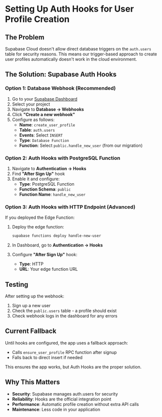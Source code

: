 # Setting Up Auth Hooks for User Profile Creation

## The Problem

Supabase Cloud doesn't allow direct database triggers on the `auth.users` table for security reasons. This means our trigger-based approach to create user profiles automatically doesn't work in the cloud environment.

## The Solution: Supabase Auth Hooks

### Option 1: Database Webhook (Recommended)

1. Go to your [Supabase Dashboard](https://supabase.com/dashboard)
2. Select your project
3. Navigate to **Database → Webhooks**
4. Click **"Create a new webhook"**
5. Configure as follows:
   - **Name**: `create_user_profile`
   - **Table**: `auth.users`
   - **Events**: Select `INSERT`
   - **Type**: `Database Function`
   - **Function**: Select `public.handle_new_user` (from our migration)

### Option 2: Auth Hooks with PostgreSQL Function

1. Navigate to **Authentication → Hooks**
2. Find **"After Sign Up"** hook
3. Enable it and configure:
   - **Type**: PostgreSQL Function
   - **Function Schema**: `public`
   - **Function Name**: `handle_new_user`

### Option 3: Auth Hooks with HTTP Endpoint (Advanced)

If you deployed the Edge Function:

1. Deploy the edge function:
   ```bash
   supabase functions deploy handle-new-user
   ```

2. In Dashboard, go to **Authentication → Hooks**
3. Configure **"After Sign Up"** hook:
   - **Type**: HTTP
   - **URL**: Your edge function URL

## Testing

After setting up the webhook:

1. Sign up a new user
2. Check the `public.users` table - a profile should exist
3. Check webhook logs in the dashboard for any errors

## Current Fallback

Until hooks are configured, the app uses a fallback approach:
- Calls `ensure_user_profile` RPC function after signup
- Falls back to direct insert if needed

This ensures the app works, but Auth Hooks are the proper solution.

## Why This Matters

- **Security**: Supabase manages auth.users for security
- **Reliability**: Hooks are the official integration point
- **Performance**: Automatic profile creation without extra API calls
- **Maintenance**: Less code in your application